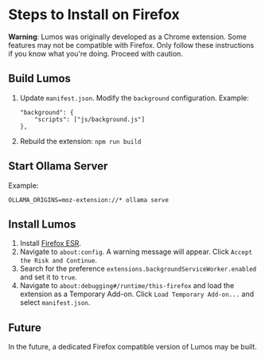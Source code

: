 # Steps to Install on Firefox

**Warning**: Lumos was originally developed as a Chrome extension. Some features may not be compatible with Firefox. Only follow these instructions if you know what you're doing. Proceed with caution.

## Build Lumos

1. Update `manifest.json`. Modify the `background` configuration. Example:

    ```
    "background": {
        "scripts": ["js/background.js"]
    },
    ```

1. Rebuild the extension: `npm run build`

## Start Ollama Server

Example:
```
OLLAMA_ORIGINS=moz-extension://* ollama serve
```

## Install Lumos

1. Install [Firefox ESR](https://www.mozilla.org/en-US/firefox/enterprise/).
1. Navigate to `about:config`. A warning message will appear. Click `Accept the Risk and Continue`.
1. Search for the preference `extensions.backgroundServiceWorker.enabled` and set it to `true`.
1. Navigate to `about:debugging#/runtime/this-firefox` and load the extension as a Temporary Add-on. Click `Load Temporary Add-on...` and select `manifest.json`.

## Future

In the future, a dedicated Firefox compatible version of Lumos may be built.
